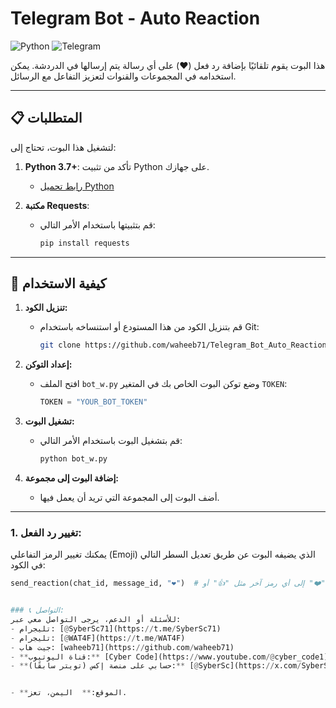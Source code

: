 

# Telegram Bot - Auto Reaction

![Python](https://img.shields.io/badge/Python-3.7%2B-blue) ![Telegram](https://img.shields.io/badge/Telegram-API-green)

هذا البوت يقوم تلقائيًا بإضافة رد فعل (❤️) على أي رسالة يتم إرسالها في الدردشة. يمكن استخدامه في المجموعات والقنوات لتعزيز التفاعل مع الرسائل.

---

## 📋 المتطلبات

لتشغيل هذا البوت، تحتاج إلى:

1. **Python 3.7+**: تأكد من تثبيت Python على جهازك.
   - [رابط تحميل Python](https://www.python.org/downloads/)

2. **مكتبة Requests**:
   - قم بتثبيتها باستخدام الأمر التالي:
     ```bash
     pip install requests
     ```


---

## 🚀 كيفية الاستخدام

1. **تنزيل الكود:**
   - قم بتنزيل الكود من هذا المستودع أو استنساخه باستخدام Git:
     ```bash
     git clone https://github.com/waheeb71/Telegram_Bot_Auto_Reaction.git
     ```

2. **إعداد التوكن:**
   - افتح الملف `bot_w.py` وضع توكن البوت الخاص بك في المتغير `TOKEN`:
     ```python
     TOKEN = "YOUR_BOT_TOKEN"
     ```

3. **تشغيل البوت:**
   - قم بتشغيل البوت باستخدام الأمر التالي:
     ```bash
     python bot_w.py
     ```

4. **إضافة البوت إلى مجموعة:**
   - أضف البوت إلى المجموعة التي تريد أن يعمل فيها.

---

### 1. تغيير رد الفعل:
يمكنك تغيير الرمز التفاعلي (Emoji) الذي يضيفه البوت عن طريق تعديل السطر التالي في الكود:
```python
send_reaction(chat_id, message_id, "❤️")  # يمكنك تغيير "❤️" إلى أي رمز آخر مثل "👍" أو "😂".


### 📞 التواصل:
للأسئلة أو الدعم، يرجى التواصل معي عبر:
- تليجرام: [@SyberSc71](https://t.me/SyberSc71)
- تليجرام: [@WAT4F](https://t.me/WAT4F)
- جيت هاب: [waheeb71](https://github.com/waheeb71)
- **قناة اليوتيوب:** [Cyber Code](https://www.youtube.com/@cyber_code1)
- **حسابي على منصة إكس (تويتر سابقًا):** [@SyberSc](https://x.com/SyberSc)


- **الموقع:**  اليمن، تعز.
